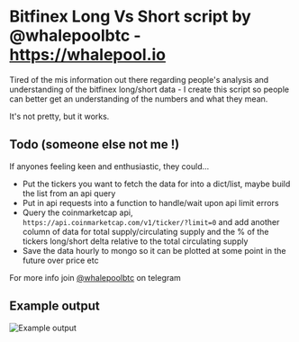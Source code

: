 # Bitfinex Long Vs Short script by @whalepoolbtc - https://whalepool.io   

Tired of the mis information out there regarding people's analysis and understanding of the bitfinex long/short data - I create this script so people can better get an understanding of the numbers and what they mean.  
  
It's not pretty, but it works.  
  
## Todo (someone else not me !)
If anyones feeling keen and enthusiastic, they could... 
- Put the tickers you want to fetch the data for into a dict/list, maybe build the list from an api query
- Put in api requests into a function to handle/wait upon api limit errors
- Query the coinmarketcap api, `https://api.coinmarketcap.com/v1/ticker/?limit=0` and add another column of data for total supply/circulating supply and the % of the tickers long/short delta relative to the total circulating supply
- Save the data hourly to mongo so it can be plotted at some point in the future over price etc 
  
For more info join [@whalepoolbtc](https://t.me/whalepoolbtc) on telegram   

## Example output 

![Example output](https://i.imgur.com/KnNavot.png)

